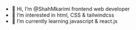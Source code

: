 - 👋 Hi, I’m @ShahMkarimi frontend web developer
- 👀 I’m interested in html, CSS & tailwindcss
- 🌱 I’m currently learning javascript & react.js




<!---
ShahMkarimi/ShahMkarimi is a ✨ special ✨ repository because its `README.md` (this file) appears on your GitHub profile.
You can click the Preview link to take a look at your changes.
--->
